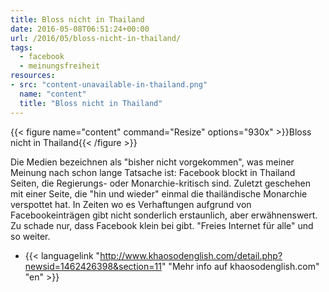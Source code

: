 ```yaml
---
title: Bloss nicht in Thailand
date: 2016-05-08T06:51:24+00:00
url: /2016/05/bloss-nicht-in-thailand/
tags:
  - facebook
  - meinungsfreiheit
resources:
- src: "content-unavailable-in-thailand.png"
  name: "content"
  title: "Bloss nicht in Thailand"
---
```


{{< figure name="content" command="Resize" options="930x" >}}Bloss nicht in Thailand{{< /figure >}}

Die Medien bezeichnen als "bisher nicht vorgekommen", was meiner Meinung nach schon lange Tatsache ist: Facebook blockt in Thailand Seiten, die Regierungs- oder Monarchie-kritisch sind. Zuletzt geschehen mit einer Seite, die "hin und wieder" einmal die thailändische Monarchie verspottet hat. In Zeiten wo es Verhaftungen aufgrund von Facebookeinträgen gibt nicht sonderlich erstaunlich, aber erwähnenswert. Zu schade nur, dass Facebook klein bei gibt. "Freies Internet für alle" und so weiter.

- {{< languagelink "<http://www.khaosodenglish.com/detail.php?newsid=1462426398&section=11>" "Mehr info auf khaosodenglish.com" "en" >}}
